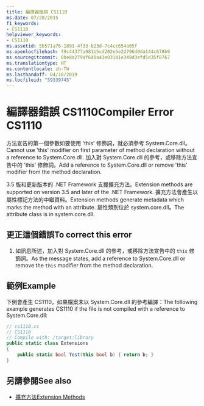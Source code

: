 ```yaml
---
title: 編譯器錯誤 CS1110
ms.date: 07/20/2015
f1_keywords:
- CS1110
helpviewer_keywords:
- CS1110
ms.assetid: 5b571a76-1891-4f33-b23d-7c4cc654a05f
ms.openlocfilehash: f9c44377a981b5cd202e5e2d796d0da144c678b9
ms.sourcegitcommit: 0be8a279af6d8a43e03141e349d3efd5d35f8767
ms.translationtype: HT
ms.contentlocale: zh-TW
ms.lasthandoff: 04/18/2019
ms.locfileid: "59339745"
---
```

# <a name="compiler-error-cs1110"></a><span data-ttu-id="e497f-102">編譯器錯誤 CS1110</span><span class="sxs-lookup"><span data-stu-id="e497f-102">Compiler Error CS1110</span></span>
<span data-ttu-id="e497f-103">方法宣告的第一個參數如要使用 'this' 修飾詞，就必須參考 System.Core.dll。</span><span class="sxs-lookup"><span data-stu-id="e497f-103">Cannot use 'this' modifier on first parameter of method declaration without a reference to System.Core.dll.</span></span> <span data-ttu-id="e497f-104">加入對 System.Core.dll 的參考，或移除方法宣告中的 'this' 修飾詞。</span><span class="sxs-lookup"><span data-stu-id="e497f-104">Add a reference to System.Core.dll or remove 'this' modifier from the method declaration.</span></span>  
  
 <span data-ttu-id="e497f-105">3.5 版和更新版本的 .NET Framework 支援擴充方法。</span><span class="sxs-lookup"><span data-stu-id="e497f-105">Extension methods are supported on version 3.5 and later of the .NET Framework.</span></span> <span data-ttu-id="e497f-106">擴充方法會產生以屬性標記方法的中繼資料。</span><span class="sxs-lookup"><span data-stu-id="e497f-106">Extension methods generate metadata which marks the method with an attribute.</span></span> <span data-ttu-id="e497f-107">屬性類別位於 system.core.dll。</span><span class="sxs-lookup"><span data-stu-id="e497f-107">The attribute class is in system.core.dll.</span></span>  
  
## <a name="to-correct-this-error"></a><span data-ttu-id="e497f-108">更正這個錯誤</span><span class="sxs-lookup"><span data-stu-id="e497f-108">To correct this error</span></span>  
  
1. <span data-ttu-id="e497f-109">如訊息所述，加入對 System.Core.dll 的參考，或移除方法宣告中的 `this` 修飾詞。</span><span class="sxs-lookup"><span data-stu-id="e497f-109">As the message states, add a reference to System.Core.dll or remove the `this` modifier from the method declaration.</span></span>  
  
## <a name="example"></a><span data-ttu-id="e497f-110">範例</span><span class="sxs-lookup"><span data-stu-id="e497f-110">Example</span></span>  
 <span data-ttu-id="e497f-111">下例會產生 CS1110，如果檔案未以 System.Core.dll 的參考編譯：</span><span class="sxs-lookup"><span data-stu-id="e497f-111">The following example generates CS1110 if the file is not compiled with a reference to System.Core.dll:</span></span>  
  
```csharp  
// cs1110.cs  
// CS1110  
// Compile with: /target:library  
public static class Extensions  
{  
    public static bool Test(this bool b) { return b; }  
}  
```  
  
## <a name="see-also"></a><span data-ttu-id="e497f-112">另請參閱</span><span class="sxs-lookup"><span data-stu-id="e497f-112">See also</span></span>

- [<span data-ttu-id="e497f-113">擴充方法</span><span class="sxs-lookup"><span data-stu-id="e497f-113">Extension Methods</span></span>](../../csharp/programming-guide/classes-and-structs/extension-methods.md)
